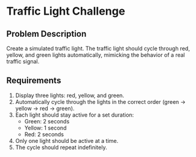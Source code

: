 # Traffic Light Challenge

## Problem Description

Create a simulated traffic light. The traffic light should cycle through red, yellow, and green lights automatically, mimicking the behavior of a real traffic signal.

## Requirements

1. Display three lights: red, yellow, and green.
2. Automatically cycle through the lights in the correct order (green -> yellow -> red -> green).
3. Each light should stay active for a set duration:
   - Green: 2 seconds
   - Yellow: 1 second
   - Red: 2 seconds
4. Only one light should be active at a time.
5. The cycle should repeat indefinitely.